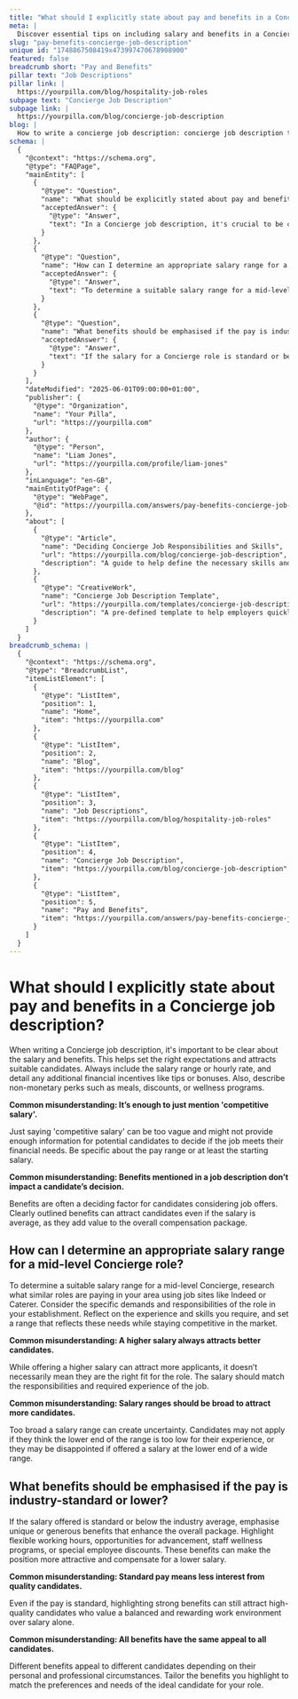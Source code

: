 ```yaml
---
title: "What should I explicitly state about pay and benefits in a Concierge job description?"
meta: |
  Discover essential tips on including salary and benefits in a Concierge job description to attract the right candidates effectively.
slug: "pay-benefits-concierge-job-description"
unique id: "1748867508419x473997470678908900"
featured: false
breadcrumb short: "Pay and Benefits"
pillar text: "Job Descriptions"
pillar link: |
  https://yourpilla.com/blog/hospitality-job-roles
subpage text: "Concierge Job Description"
subpage link: |
  https://yourpilla.com/blog/concierge-job-description
blog: |
  How to write a concierge job description: concierge job description template included.
schema: |
  {
    "@context": "https://schema.org",
    "@type": "FAQPage",
    "mainEntity": [
      {
        "@type": "Question",
        "name": "What should be explicitly stated about pay and benefits in a Concierge job description?",
        "acceptedAnswer": {
          "@type": "Answer",
          "text": "In a Concierge job description, it's crucial to be clear about the salary and benefits to set the right expectations and attract the right candidates. Include details such as the salary range or hourly rate, additional financial incentives like tips or bonuses, and non-monetary perks such as meals, discounts, and wellness programs."
        }
      },
      {
        "@type": "Question",
        "name": "How can I determine an appropriate salary range for a mid-level Concierge role?",
        "acceptedAnswer": {
          "@type": "Answer",
          "text": "To determine a suitable salary range for a mid-level Concierge, research typical salaries for similar roles in your area using job sites. Reflect on the specific responsibilities and required skills for the role in your organisation and set a competitive salary range that meets these criteria."
        }
      },
      {
        "@type": "Question",
        "name": "What benefits should be emphasised if the pay is industry-standard or lower?",
        "acceptedAnswer": {
          "@type": "Answer",
          "text": "If the salary for a Concierge role is standard or below the industry average, emphasise unique or generous benefits such as flexible working hours, opportunities for advancement, staff wellness programs, or special employee discounts. These benefits can make the position more appealing and compensate for a lower salary."
        }
      }
    ],
    "dateModified": "2025-06-01T09:00:00+01:00",
    "publisher": {
      "@type": "Organization",
      "name": "Your Pilla",
      "url": "https://yourpilla.com"
    },
    "author": {
      "@type": "Person",
      "name": "Liam Jones",
      "url": "https://yourpilla.com/profile/liam-jones"
    },
    "inLanguage": "en-GB",
    "mainEntityOfPage": {
      "@type": "WebPage",
      "@id": "https://yourpilla.com/answers/pay-benefits-concierge-job-description"
    },
    "about": [
      {
        "@type": "Article",
        "name": "Deciding Concierge Job Responsibilities and Skills",
        "url": "https://yourpilla.com/blog/concierge-job-description",
        "description": "A guide to help define the necessary skills and responsibilities for a Concierge job, assisting employers in creating accurate job descriptions."
      },
      {
        "@type": "CreativeWork",
        "name": "Concierge Job Description Template",
        "url": "https://yourpilla.com/templates/concierge-job-description",
        "description": "A pre-defined template to help employers quickly and effectively create a job description for a Concierge position."
      }
    ]
  }
breadcrumb_schema: |
  {
    "@context": "https://schema.org",
    "@type": "BreadcrumbList",
    "itemListElement": [
      {
        "@type": "ListItem",
        "position": 1,
        "name": "Home",
        "item": "https://yourpilla.com"
      },
      {
        "@type": "ListItem",
        "position": 2,
        "name": "Blog",
        "item": "https://yourpilla.com/blog"
      },
      {
        "@type": "ListItem",
        "position": 3,
        "name": "Job Descriptions",
        "item": "https://yourpilla.com/blog/hospitality-job-roles"
      },
      {
        "@type": "ListItem",
        "position": 4,
        "name": "Concierge Job Description",
        "item": "https://yourpilla.com/blog/concierge-job-description"
      },
      {
        "@type": "ListItem",
        "position": 5,
        "name": "Pay and Benefits",
        "item": "https://yourpilla.com/answers/pay-benefits-concierge-job-description"
      }
    ]
  }
---
```


# What should I explicitly state about pay and benefits in a Concierge job description?

When writing a Concierge job description, it's important to be clear about the salary and benefits. This helps set the right expectations and attracts suitable candidates. Always include the salary range or hourly rate, and detail any additional financial incentives like tips or bonuses. Also, describe non-monetary perks such as meals, discounts, or wellness programs.

**Common misunderstanding: It’s enough to just mention 'competitive salary'.**

Just saying 'competitive salary' can be too vague and might not provide enough information for potential candidates to decide if the job meets their financial needs. Be specific about the pay range or at least the starting salary.

**Common misunderstanding: Benefits mentioned in a job description don’t impact a candidate’s decision.**

Benefits are often a deciding factor for candidates considering job offers. Clearly outlined benefits can attract candidates even if the salary is average, as they add value to the overall compensation package.

## How can I determine an appropriate salary range for a mid-level Concierge role?

To determine a suitable salary range for a mid-level Concierge, research what similar roles are paying in your area using job sites like Indeed or Caterer. Consider the specific demands and responsibilities of the role in your establishment. Reflect on the experience and skills you require, and set a range that reflects these needs while staying competitive in the market.

**Common misunderstanding: A higher salary always attracts better candidates.**

While offering a higher salary can attract more applicants, it doesn’t necessarily mean they are the right fit for the role. The salary should match the responsibilities and required experience of the job.

**Common misunderstanding: Salary ranges should be broad to attract more candidates.**

Too broad a salary range can create uncertainty. Candidates may not apply if they think the lower end of the range is too low for their experience, or they may be disappointed if offered a salary at the lower end of a wide range.

## What benefits should be emphasised if the pay is industry-standard or lower?

If the salary offered is standard or below the industry average, emphasise unique or generous benefits that enhance the overall package. Highlight flexible working hours, opportunities for advancement, staff wellness programs, or special employee discounts. These benefits can make the position more attractive and compensate for a lower salary.

**Common misunderstanding: Standard pay means less interest from quality candidates.**

Even if the pay is standard, highlighting strong benefits can still attract high-quality candidates who value a balanced and rewarding work environment over salary alone.

**Common misunderstanding: All benefits have the same appeal to all candidates.**

Different benefits appeal to different candidates depending on their personal and professional circumstances. Tailor the benefits you highlight to match the preferences and needs of the ideal candidate for your role.